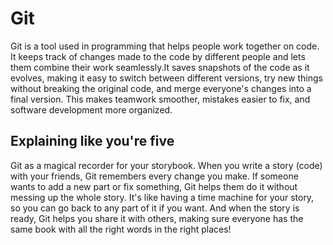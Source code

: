 # Git

Git is a tool used in programming that helps people work together on code. It keeps track of changes made to the code by different people and lets them combine their work seamlessly.It saves snapshots of the code as it evolves, making it easy to switch between different versions, try new things without breaking the original code, and merge everyone's changes into a final version. This makes teamwork smoother, mistakes easier to fix, and software development more organized.

## Explaining like you're five

Git as a magical recorder for your storybook. When you write a story (code) with your friends, Git remembers every change you make. If someone wants to add a new part or fix something, Git helps them do it without messing up the whole story. It's like having a time machine for your story, so you can go back to any part of it if you want. And when the story is ready, Git helps you share it with others, making sure everyone has the same book with all the right words in the right places!
